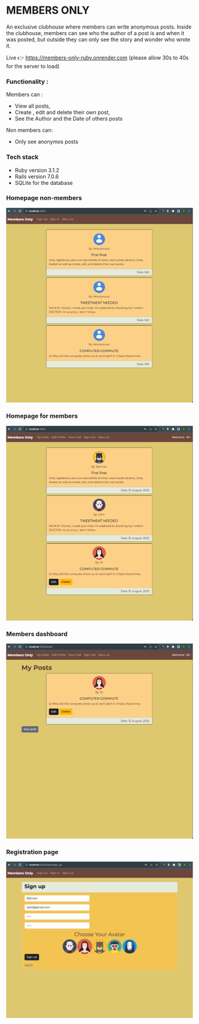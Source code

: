 # MEMBERS ONLY

An exclusive clubhouse where members can write anonymous posts. Inside the clubhouse, members can see who the author of a post is and when it was posted, but outside they can only see the story and wonder who wrote it.

Live 👉 https://members-only-ruby.onrender.com (please allow 30s to 40s for the server to load)

### Functionality :

Members can :

- View all posts,
- Create , edit and delete their own post,
- See the Author and the Date of others posts

Non members can:

- Only see anonymos posts

### Tech stack

- Ruby version 3.1.2
- Rails version 7.0.6
- SQLite for the database

### Homepage non-members

![home-page](app/assets/images/non-logged-in-user.png)

### Homepage for members

![home-page](app/assets/images/logged-in-user.png)

### Members dashboard

![home-page](app/assets/images/members-dashboard.png)

### Registration page

![home-page](app/assets/images/sign-up-page.png)

